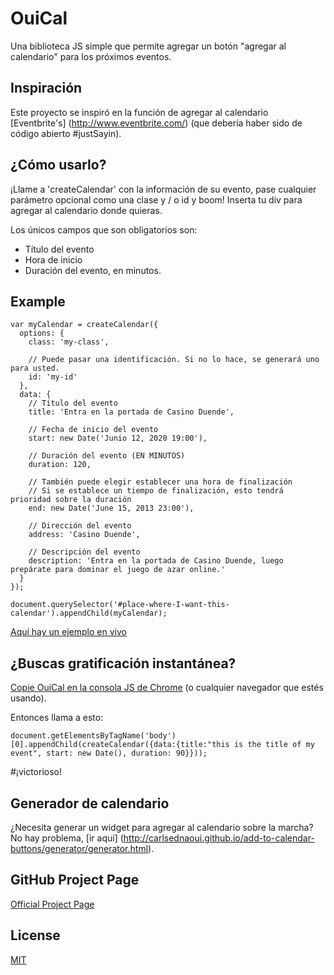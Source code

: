 # OuiCal

Una biblioteca JS simple que permite agregar un botón "agregar al calendario" para los próximos eventos.

## Inspiración


Este proyecto se inspiró en la función de agregar al calendario [Eventbrite's] (http://www.eventbrite.com/) (que debería haber sido de código abierto #justSayin).
## ¿Cómo usarlo?

¡Llame a 'createCalendar' con la información de su evento, pase cualquier parámetro opcional como una clase y / o id y boom! Inserta tu div para agregar al calendario donde quieras.

Los únicos campos que son obligatorios son:

  - Título del evento
  - Hora de inicio
  - Duración del evento, en minutos.

## Example

    var myCalendar = createCalendar({
      options: {
        class: 'my-class',
        
        // Puede pasar una identificación. Si no lo hace, se generará uno para usted.
        id: 'my-id'
      },
      data: {
        // Título del evento
        title: 'Entra en la portada de Casino Duende',

        // Fecha de inicio del evento
        start: new Date('Junio 12, 2020 19:00'),
        
        // Duración del evento (EN MINUTOS)
        duration: 120,

        // También puede elegir establecer una hora de finalización
        // Si se establece un tiempo de finalización, esto tendrá prioridad sobre la duración
        end: new Date('June 15, 2013 23:00'),     

        // Dirección del evento
        address: 'Casino Duende',

        // Descripción del evento
        description: 'Entra en la portada de Casino Duende, luego prepárate para dominar el juego de azar online.'
      }
    });

    document.querySelector('#place-where-I-want-this-calendar').appendChild(myCalendar);

[Aquí hay un ejemplo en vivo](https://github.com/duendecasino/botones-de-agregar-al-calendario/example.html)

## ¿Buscas gratificación instantánea?
[Copie OuiCal en la consola JS de Chrome](https://raw.github.com/carlsednaoui/ouical/master/ouical.js) (o cualquier navegador que estés usando).


Entonces llama a esto:

    document.getElementsByTagName('body')[0].appendChild(createCalendar({data:{title:"this is the title of my event", start: new Date(), duration: 90}}));

\#¡victorioso!

## Generador de calendario
¿Necesita generar un widget para agregar al calendario sobre la marcha? No hay problema, [ir aquí] (http://carlsednaoui.github.io/add-to-calendar-buttons/generator/generator.html).

## GitHub Project Page
[Official Project Page](http://carlsednaoui.github.io/add-to-calendar-buttons/)

## License
[MIT](http://opensource.org/licenses/MIT)
